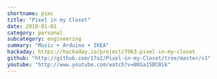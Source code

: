 ```yaml
---
shortname: pimc
title: "Pixel in my Closet"
date: 2010-01-01
category: personal
subcategory: engineering
summary: "Music + Arduino + IKEA"
hackaday: https://hackaday.io/project/7963-pixel-in-my-closet
github: "http://github.com/17o2/Pixel-in-my-Closet/tree/master/v1"
youtube: "http://www.youtube.com/watch?v=BKGa15BCBik"
---
```


